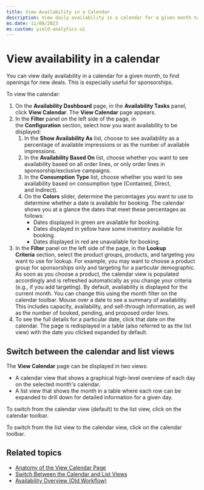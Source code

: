 ```yaml
---
title: View Availability in a Calendar
description: View daily availability in a calendar for a given month to find openings for new deals.
ms.date: 11/08/2023
ms.custom: yield-analytics-ui
---
```


# View availability in a calendar

You can view daily availability in a calendar for a given month, to find openings for new deals. This is especially useful for sponsorships.

To view the calendar:

1. On the **Availability Dashboard** page, in the **Availability Tasks** panel, click **View Calendar**. The **View Calendar** page appears.
1. In the **Filter** panel on the left side of the page, in the **Configuration** section, select how you want availability to be displayed:
    1. In the **Show Availability As** list, choose to see availability as a percentage of available impressions or as the number of available impressions.
    1. In the **Availability Based On** list, choose whether you want to see availability based on all order lines, or only order lines in sponsorship/exclusive campaigns.
    1. In the **Consumption Type** list, choose whether you want to see availability based on consumption type (Contained, Direct, and Indirect).
    1. On the **Colors** slider, determine the percentages you want to use to determine whether a date is available for booking. The calendar shows you at a glance the dates that meet these percentages as follows:
       - Dates displayed in green are available for booking.
       - Dates displayed in yellow have some inventory available for booking.
       - Dates displayed in red are unavailable for booking.
1. In the **Filter** panel on the left side of the page, in the **Lookup Criteria** section, select the product groups, products, and targeting you want to use for lookup. For example, you may want to choose a product group for sponsorships only and targeting for a particular demographic. As soon as you choose a product, the calendar view is populated accordingly and is refreshed automatically as you change your criteria (e.g., if you add targeting). By default, availability is displayed for the current month. You can change this using the month filter on the calendar toolbar. Mouse over a date to see a summary of availability. This includes capacity, availability, and sell-through information, as well as the number of booked, pending, and proposed order lines.
1. To see the full details for a particular date, click that date on the calendar. The page is redisplayed in a table (also referred to as the list view) with the date you clicked expanded by default.

## Switch between the calendar and list views

The **View Calendar** page can be displayed in two views:

- A calendar view that shows a graphical high-level overview of each day on the selected month's calendar.
- A list view that shows the month in a table where each row can be expanded to drill down for detailed information for a given day.

To switch from the calendar view (default) to the list view, click on the calendar toolbar.

To switch from the list view to the calendar view, click on the calendar toolbar.

## Related topics

- [Anatomy of the View Calendar Page](./anatomy-of-the-view-calendar-page.md)
- [Switch Between the Calendar and List Views](./switch-between-the-calendar-and-list-views.md)
- [Availability Overview (Old Workflow)](./availability-overview-old-workflow.md)

